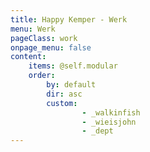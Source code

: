 ```yaml
---
title: Happy Kemper - Werk
menu: Werk
pageClass: work
onpage_menu: false
content:
    items: @self.modular
    order:
        by: default
        dir: asc
        custom:
                - _walkinfish
                - _wieisjohn
                - _dept
---
```



